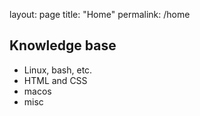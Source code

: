 layout: page
title: "Home"
permalink: /home

## Knowledge base
- Linux, bash, etc.
- HTML and CSS
- macos
- misc
